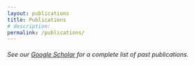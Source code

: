 ```yaml
---
layout: publications
title: Publications
# description: 
permalink: /publications/
---
```


###### See our [Google Scholar](https://scholar.google.com/citations?user=k93FQp4AAAAJ&hl=en) for a complete list of past publications.


